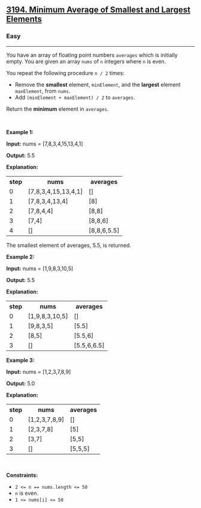 <h2><a href="https://leetcode.com/problems/minimum-average-of-smallest-and-largest-elements/">3194. Minimum Average of Smallest and Largest Elements</a></h2><h3>Easy</h3><hr><div style="user-select: auto;"><p style="user-select: auto;">You have an array of floating point numbers <code style="user-select: auto;">averages</code> which is initially empty. You are given an array <code style="user-select: auto;">nums</code> of <code style="user-select: auto;">n</code> integers where <code style="user-select: auto;">n</code> is even.</p>

<p style="user-select: auto;">You repeat the following procedure <code style="user-select: auto;">n / 2</code> times:</p>

<ul style="user-select: auto;">
	<li style="user-select: auto;">Remove the <strong style="user-select: auto;">smallest</strong> element, <code style="user-select: auto;">minElement</code>, and the <strong style="user-select: auto;">largest</strong> element <code style="user-select: auto;">maxElement</code>,&nbsp;from <code style="user-select: auto;">nums</code>.</li>
	<li style="user-select: auto;">Add <code style="user-select: auto;">(minElement + maxElement) / 2</code> to <code style="user-select: auto;">averages</code>.</li>
</ul>

<p style="user-select: auto;">Return the <strong style="user-select: auto;">minimum</strong> element in <code style="user-select: auto;">averages</code>.</p>

<p style="user-select: auto;">&nbsp;</p>
<p style="user-select: auto;"><strong class="example" style="user-select: auto;">Example 1:</strong></p>

<div class="example-block" style="user-select: auto;">
<p style="user-select: auto;"><strong style="user-select: auto;">Input:</strong> <span class="example-io" style="user-select: auto;">nums = [7,8,3,4,15,13,4,1]</span></p>

<p style="user-select: auto;"><strong style="user-select: auto;">Output:</strong> <span class="example-io" style="user-select: auto;">5.5</span></p>

<p style="user-select: auto;"><strong style="user-select: auto;">Explanation:</strong></p>

<table style="user-select: auto;">
	<tbody style="user-select: auto;">
		<tr style="user-select: auto;">
			<th style="user-select: auto;">step</th>
			<th style="user-select: auto;">nums</th>
			<th style="user-select: auto;">averages</th>
		</tr>
		<tr style="user-select: auto;">
			<td style="user-select: auto;">0</td>
			<td style="user-select: auto;">[7,8,3,4,15,13,4,1]</td>
			<td style="user-select: auto;">[]</td>
		</tr>
		<tr style="user-select: auto;">
			<td style="user-select: auto;">1</td>
			<td style="user-select: auto;">[7,8,3,4,13,4]</td>
			<td style="user-select: auto;">[8]</td>
		</tr>
		<tr style="user-select: auto;">
			<td style="user-select: auto;">2</td>
			<td style="user-select: auto;">[7,8,4,4]</td>
			<td style="user-select: auto;">[8,8]</td>
		</tr>
		<tr style="user-select: auto;">
			<td style="user-select: auto;">3</td>
			<td style="user-select: auto;">[7,4]</td>
			<td style="user-select: auto;">[8,8,6]</td>
		</tr>
		<tr style="user-select: auto;">
			<td style="user-select: auto;">4</td>
			<td style="user-select: auto;">[]</td>
			<td style="user-select: auto;">[8,8,6,5.5]</td>
		</tr>
	</tbody>
</table>
The smallest element of averages, 5.5, is returned.</div>

<p style="user-select: auto;"><strong class="example" style="user-select: auto;">Example 2:</strong></p>

<div class="example-block" style="user-select: auto;">
<p style="user-select: auto;"><strong style="user-select: auto;">Input:</strong> <span class="example-io" style="user-select: auto;">nums = [1,9,8,3,10,5]</span></p>

<p style="user-select: auto;"><strong style="user-select: auto;">Output:</strong> <span class="example-io" style="user-select: auto;">5.5</span></p>

<p style="user-select: auto;"><strong style="user-select: auto;">Explanation:</strong></p>

<table style="user-select: auto;">
	<tbody style="user-select: auto;">
		<tr style="user-select: auto;">
			<th style="user-select: auto;">step</th>
			<th style="user-select: auto;">nums</th>
			<th style="user-select: auto;">averages</th>
		</tr>
		<tr style="user-select: auto;">
			<td style="user-select: auto;">0</td>
			<td style="user-select: auto;"><span class="example-io" style="user-select: auto;">[1,9,8,3,10,5]</span></td>
			<td style="user-select: auto;">[]</td>
		</tr>
		<tr style="user-select: auto;">
			<td style="user-select: auto;">1</td>
			<td style="user-select: auto;"><span class="example-io" style="user-select: auto;">[9,8,3,5]</span></td>
			<td style="user-select: auto;">[5.5]</td>
		</tr>
		<tr style="user-select: auto;">
			<td style="user-select: auto;">2</td>
			<td style="user-select: auto;"><span class="example-io" style="user-select: auto;">[8,5]</span></td>
			<td style="user-select: auto;">[5.5,6]</td>
		</tr>
		<tr style="user-select: auto;">
			<td style="user-select: auto;">3</td>
			<td style="user-select: auto;">[]</td>
			<td style="user-select: auto;">[5.5,6,6.5]</td>
		</tr>
	</tbody>
</table>
</div>

<p style="user-select: auto;"><strong class="example" style="user-select: auto;">Example 3:</strong></p>

<div class="example-block" style="user-select: auto;">
<p style="user-select: auto;"><strong style="user-select: auto;">Input:</strong> <span class="example-io" style="user-select: auto;">nums = [1,2,3,7,8,9]</span></p>

<p style="user-select: auto;"><strong style="user-select: auto;">Output:</strong> <span class="example-io" style="user-select: auto;">5.0</span></p>

<p style="user-select: auto;"><strong style="user-select: auto;">Explanation:</strong></p>

<table style="user-select: auto;">
	<tbody style="user-select: auto;">
		<tr style="user-select: auto;">
			<th style="user-select: auto;">step</th>
			<th style="user-select: auto;">nums</th>
			<th style="user-select: auto;">averages</th>
		</tr>
		<tr style="user-select: auto;">
			<td style="user-select: auto;">0</td>
			<td style="user-select: auto;"><span class="example-io" style="user-select: auto;">[1,2,3,7,8,9]</span></td>
			<td style="user-select: auto;">[]</td>
		</tr>
		<tr style="user-select: auto;">
			<td style="user-select: auto;">1</td>
			<td style="user-select: auto;"><span class="example-io" style="user-select: auto;">[2,3,7,8]</span></td>
			<td style="user-select: auto;">[5]</td>
		</tr>
		<tr style="user-select: auto;">
			<td style="user-select: auto;">2</td>
			<td style="user-select: auto;"><span class="example-io" style="user-select: auto;">[3,7]</span></td>
			<td style="user-select: auto;">[5,5]</td>
		</tr>
		<tr style="user-select: auto;">
			<td style="user-select: auto;">3</td>
			<td style="user-select: auto;"><span class="example-io" style="user-select: auto;">[]</span></td>
			<td style="user-select: auto;">[5,5,5]</td>
		</tr>
	</tbody>
</table>
</div>

<p style="user-select: auto;">&nbsp;</p>
<p style="user-select: auto;"><strong style="user-select: auto;">Constraints:</strong></p>

<ul style="user-select: auto;">
	<li style="user-select: auto;"><code style="user-select: auto;">2 &lt;= n == nums.length &lt;= 50</code></li>
	<li style="user-select: auto;"><code style="user-select: auto;">n</code> is even.</li>
	<li style="user-select: auto;"><code style="user-select: auto;">1 &lt;= nums[i] &lt;= 50</code></li>
</ul>
</div>